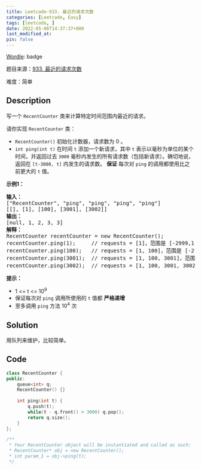 ```yaml
---
title: Leetcode-933. 最近的请求次数
categories: [Leetcode, Easy]
tags: [leetcode, ]
date: 2022-05-06T14:37:37+800
last_modified_at: 
pin: false
---
```


[Wordle](https://www.nytimes.com/games/wordle/index.html): badge

题目来源：[933. 最近的请求次数](https://leetcode-cn.com/problems/number-of-recent-calls/)

难度：简单

## Description

写一个 `RecentCounter` 类来计算特定时间范围内最近的请求。

请你实现 `RecentCounter` 类：

- `RecentCounter()` 初始化计数器，请求数为 0 。
- `int ping(int t)` 在时间 `t` 添加一个新请求，其中 `t` 表示以毫秒为单位的某个时间，并返回过去 `3000` 毫秒内发生的所有请求数（包括新请求）。确切地说，返回在 `[t-3000, t]` 内发生的请求数。
**保证** 每次对 `ping` 的调用都使用比之前更大的 `t` 值。


**示例1：**

<pre>
<strong>输入：</strong>
["RecentCounter", "ping", "ping", "ping", "ping"]
[[], [1], [100], [3001], [3002]]
<strong>输出：</strong>
[null, 1, 2, 3, 3]
<strong>解释：</strong>
RecentCounter recentCounter = new RecentCounter();
recentCounter.ping(1);     // requests = [1]，范围是 [-2999,1]，返回 1
recentCounter.ping(100);   // requests = [1, 100]，范围是 [-2900,100]，返回 2
recentCounter.ping(3001);  // requests = [1, 100, 3001]，范围是 [1,3001]，返回 3
recentCounter.ping(3002);  // requests = [1, 100, 3001, 3002]，范围是 [2,3002]，返回 3
</pre>

**提示：**

- 1 <= t <= 10<sup>9</sup>
- 保证每次对 `ping` 调用所使用的 `t` 值都 **严格递增**
- 至多调用 `ping` 方法 10<sup>4</sup> 次



## Solution

用队列来维护，比较简单。


## Code
```c++
class RecentCounter {
public:
    queue<int> q;
    RecentCounter() {}
    
    int ping(int t) {
        q.push(t);
        while(t - q.front() > 3000) q.pop();
        return q.size();
    }
};

/**
 * Your RecentCounter object will be instantiated and called as such:
 * RecentCounter* obj = new RecentCounter();
 * int param_1 = obj->ping(t);
 */
```

